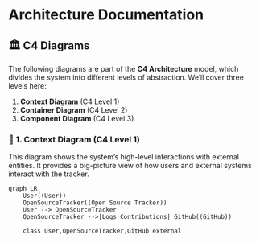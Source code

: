 # Architecture Documentation

## 🏛️ C4 Diagrams

The following diagrams are part of the **C4 Architecture** model, which divides the system into different levels of abstraction. We’ll cover three levels here:

1. **Context Diagram** (C4 Level 1)
2. **Container Diagram** (C4 Level 2)
3. **Component Diagram** (C4 Level 3)

### 📍 1. Context Diagram (C4 Level 1)
This diagram shows the system’s high-level interactions with external entities. It provides a big-picture view of how users and external systems interact with the tracker.

```mermaid
graph LR
    User((User))
    OpenSourceTracker((Open Source Tracker))
    User --> OpenSourceTracker
    OpenSourceTracker -->|Logs Contributions| GitHub((GitHub))

    class User,OpenSourceTracker,GitHub external

